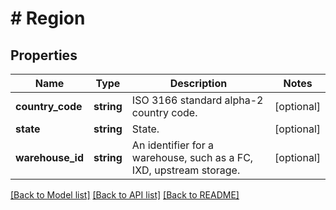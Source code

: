 # # Region

## Properties

Name | Type | Description | Notes
------------ | ------------- | ------------- | -------------
**country_code** | **string** | ISO 3166 standard alpha-2 country code. | [optional]
**state** | **string** | State. | [optional]
**warehouse_id** | **string** | An identifier for a warehouse, such as a FC, IXD, upstream storage. | [optional]

[[Back to Model list]](../../README.md#models) [[Back to API list]](../../README.md#endpoints) [[Back to README]](../../README.md)
